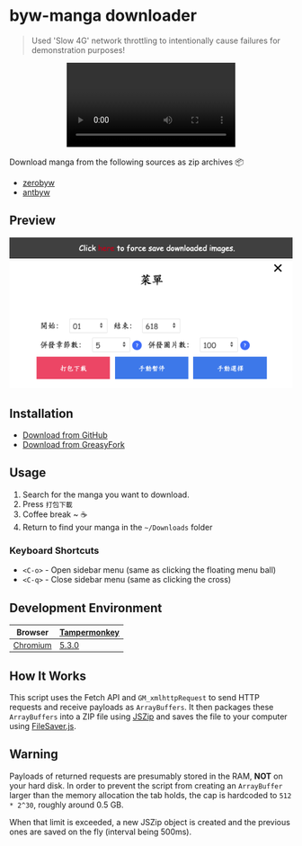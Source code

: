 # byw-manga downloader

> Used 'Slow 4G' network throttling to intentionally cause failures for demonstration purposes!

<div align="center">
  <video src="https://github.com/user-attachments/assets/5962a5b6-d188-4455-83c2-25325905f649" />
</div>

Download manga from the following sources as zip archives :package:

- [zerobyw](https://zerobyw.github.io/)
- [antbyw](https://antbyw.github.io/)

## Preview

![Sidebar menu](https://raw.githubusercontent.com/Mccranky83/byw-mangadl/master/assets/Preview.png)

## Installation

- [Download from GitHub](https://github.com/Mccranky83/byw-mangadl/raw/main/byw-mangadl.user.js)
- [Download from GreasyFork](https://update.greasyfork.org/scripts/512076/byw%E6%BC%AB%E7%95%AB%E4%B8%8B%E8%BC%89.user.js)

## Usage

1. Search for the manga you want to download.
2. Press `打包下載`
3. Coffee break ~ :coffee:
4. Return to find your manga in the `~/Downloads` folder

### Keyboard Shortcuts

- `<C-o>` - Open sidebar menu (same as clicking the floating menu ball)
- `<C-q>` - Close sidebar menu (same as clicking the cross)

## Development Environment

| Browser                                                                                                   | [Tampermonkey](http://tampermonkey.net/)                                            |
| --------------------------------------------------------------------------------------------------------- | ----------------------------------------------------------------------------------- |
| [Chromium](https://github.com/ungoogled-software/ungoogled-chromium-macos/releases/tag/129.0.6668.89-1.1) | [5.3.0](https://chrome.google.com/webstore/detail/dhdgffkkebhmkfjojejmpbldmpobfkfo) |

## How It Works

This script uses the Fetch API and `GM_xmlhttpRequest` to send HTTP requests and receive payloads as `ArrayBuffers`. It then packages these `ArrayBuffers` into a ZIP file using [JSZip](https://github.com/Stuk/jszip) and saves the file to your computer using [FileSaver.js](https://github.com/eligrey/FileSaver.js).

## Warning

Payloads of returned requests are presumably stored in the RAM, **NOT** on your hard disk. In order to prevent the script from creating an `ArrayBuffer` larger than the memory allocation the tab holds, the cap is hardcoded to `512 * 2^30`, roughly around 0.5 GB.

When that limit is exceeded, a new JSZip object is created and the previous ones are saved on the fly (interval being 500ms).
